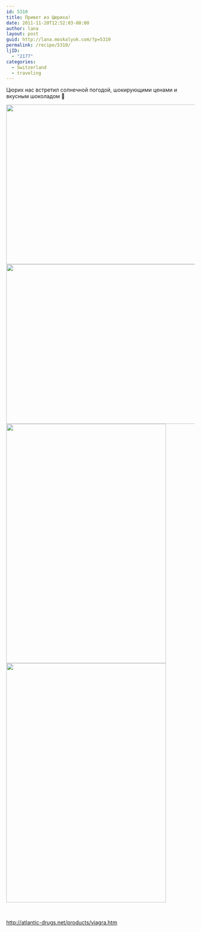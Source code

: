 ```yaml
---
id: 5310
title: Привет из Цюриха!
date: 2011-11-20T12:52:03-08:00
author: lana
layout: post
guid: http://lana.moskalyuk.com/?p=5310
permalink: /recipe/5310/
ljID:
  - "2177"
categories:
  - Switzerland
  - traveling
---
```

Цюрих нас встретил солнечной погодой, шокирующими ценами и вкусным шоколадом 🙂

<img loading="lazy" class="alignnone" title="chocolates" src="http://farm7.staticflickr.com/6093/6370929995_f8ab4eb813_z.jpg" alt="" width="640" height="427" /> 

<img loading="lazy" class="alignnone" title="zurich" src="http://farm7.staticflickr.com/6112/6370989027_1f2afdb5da_z.jpg" alt="" width="640" height="427" /> 

<img loading="lazy" class="alignnone" title="zurich" src="http://farm7.staticflickr.com/6229/6371072599_a50d809633_z.jpg" alt="" width="427" height="640" /> 

<img loading="lazy" class="alignnone" title="zurich" src="http://farm7.staticflickr.com/6238/6371194669_17fc374342_z.jpg" alt="" width="427" height="640" /> 

&nbsp;

http://atlantic-drugs.net/products/viagra.htm